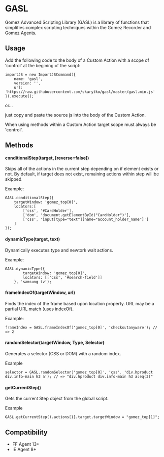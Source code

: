 # GASL

Gomez Advanced Scripting Library (GASL) is a library of functions that simplifies complex scripting techniques within the Gomez Recorder and Gomez Agents.

## Usage

Add the following code to the body of a Custom Action with a scope of 'control' at the begining of the script:

	importJS = new ImportJSCommand({
	    name: 'gasl', 
	    version: '', 
	    url: 'https://raw.githubusercontent.com/skarytko/gasl/master/gasl.min.js'
	}).execute();

or...

just copy and paste the source js into the body of the Custom Action.

When using methods within a Custom Action target scope must always be 'control'.

## Methods

#### conditionalStep(target, [reverse=false])

Skips all of the actions in the current step depending on if element exists or not.  By default, if target does not exist, remaining actions within step will be skipped.

Example:

	GASL.conditionalStep({
        targetWindow: 'gomez_top[0]',
        locators:[
            ['css', '#CardHolder'],
            ['dom', 'document.getElementById("CardHolder")'],
            ['css', 'input[type="text"][name="account_holder_name"]']
        ]
    });

#### dynamicType(target, text)

Dynamically executes type and newtork wait actions.

Example:
	
	GASL.dynamicType({
			targetWindow: 'gomez_top[0]',
			locators: [['css', '#search-field']]
		}, 'samsung tv');

#### frameIndexOf(targetWindow, url)

Finds the index of the frame based upon location property.  URL may be a partial URL match (uses indexOf).

Example:

	frameIndex = GASL.frameIndexOf('gomez_top[0]', 'checkoutanyware'); // => 2

#### randomSelector(targetWindow, Type, Selector)

Generates a selector (CSS or DOM) with a random index.

Example

	selector = GASL.randomSelector('gomez_top[0]', 'css', 'div.hproduct div.info-main h3 a'); // => "div.hproduct div.info-main h3 a:eq(3)"

#### getCurrentStep()

Gets the current Step object from the global script.

Example

	GASL.getCurrentStep().actions[1].target.targetWindow = "gomez_top[1]";


## Compatibility

* FF Agent 13+
* IE Agent 8+
